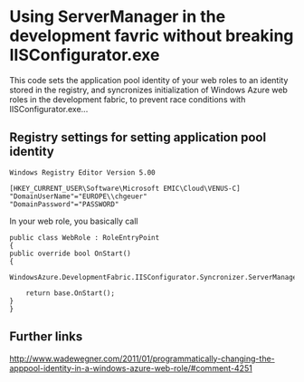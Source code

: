 Using ServerManager in the development favric without breaking IISConfigurator.exe
==================================================================================

This code sets the application pool identity of your web roles to an identity stored in 
the registry, and syncronizes initialization of Windows Azure web roles in the 
development fabric, to prevent race conditions with IISConfigurator.exe...

Registry settings for setting application pool identity
-------------------------------------------------------

	Windows Registry Editor Version 5.00
	
	[HKEY_CURRENT_USER\Software\Microsoft EMIC\Cloud\VENUS-C]
	"DomainUserName"="EUROPE\\chgeuer"
	"DomainPassword"="PASSWORD"

In your web role, you basically call 

	public class WebRole : RoleEntryPoint
	{
  	public override bool OnStart()
  	{
    	WindowsAzure.DevelopmentFabric.IISConfigurator.Syncronizer.ServerManagerBarrier.TweakIdentityWhenRunningInCorpnet();
    	
    	return base.OnStart();
  	}
  	}

Further links
-------------

http://www.wadewegner.com/2011/01/programmatically-changing-the-apppool-identity-in-a-windows-azure-web-role/#comment-4251

